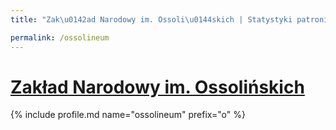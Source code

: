 ```yaml
---
title: "Zak\u0142ad Narodowy im. Ossoli\u0144skich | Statystyki patronite.pl | Patromierz"

permalink: /ossolineum
---
```


# [Zakład Narodowy im. Ossolińskich](https://patronite.pl/ossolineum)

{% include profile.md name="ossolineum" prefix="o" %}
